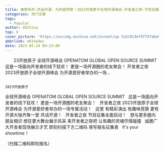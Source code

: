 ```yaml
---
title: 推荐系列-共话开源，为热爱而聚！2023开放原子全球开源峰会-开发者之夜-节目征集进行中！
categories: 热门文章
tags:
  - Popular
author: OSChina
top: 9
cover_picture: 'https://oscimg.oschina.net/oscnet/up-7a2c913e75f75fabe9806d072e690d0a71d.png'
abbrlink: e014a9ec
date: 2023-05-24 09:23:09
---
```


&emsp;&emsp;23开放原子 全球开源峰会 OPENATOM GLOBAL OPEN SOURCE SUMMIT 这是一场面向开发者的线下狂欢！ 更是一场开源圈的老友聚会！ 开发者之夜 2023开放原子全球开源峰会 为开源爱好者举办的一场...
<!-- more -->

                                                                                                                                                                                        2023开放原子 
全球开源峰会 
OPENATOM GLOBAL OPEN SOURCE SUMMIT 
  
这是一场面向开发者的线下狂欢！ 
更是一场开源圈的老友聚会！ 
  
开发者之夜 
2023开放原子全球开源峰会 
为开源爱好者举办的一场专属活动！ 
  
这里 
有精彩演出 
有趣味竞猜 
更有开源大咖齐聚一堂 
共话开源！ 
  
开发者之夜 
节目征集全面启动！ 
  
想与更多圈内朋友相识 
想在更大舞台展示风采 
来开发者之夜吧 
让有趣的灵魂尽情碰撞 
  
诚邀广大开发者现场展示才艺 
即刻扫描下方二维码 
填写报名征集表 
  
It's your showtime！ 
 
（扫描二维码即刻报名）
                                        